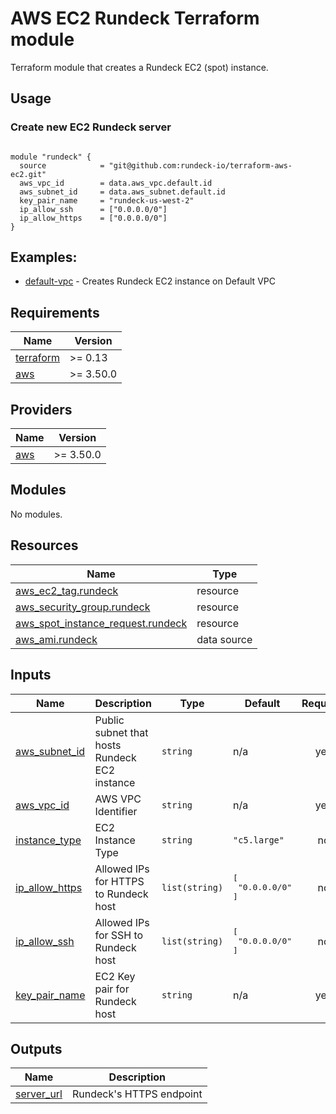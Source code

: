 <!-- BEGIN_TF_DOCS -->
# AWS EC2 Rundeck Terraform module

Terraform module that creates a Rundeck EC2 (spot) instance.

## Usage

### Create new EC2 Rundeck server

```hcl

module "rundeck" {
  source            = "git@github.com:rundeck-io/terraform-aws-ec2.git"
  aws_vpc_id        = data.aws_vpc.default.id
  aws_subnet_id     = data.aws_subnet.default.id
  key_pair_name     = "rundeck-us-west-2"
  ip_allow_ssh      = ["0.0.0.0/0"]
  ip_allow_https    = ["0.0.0.0/0"]
}

```

## Examples:

- [default-vpc](https://github.com/rundeck-io/terraform-aws-ec2/tree/master/examples/default-vpc) - Creates Rundeck EC2 instance on Default VPC

## Requirements

| Name | Version |
|------|---------|
| <a name="requirement_terraform"></a> [terraform](#requirement\_terraform) | >= 0.13 |
| <a name="requirement_aws"></a> [aws](#requirement\_aws) | >= 3.50.0 |

## Providers

| Name | Version |
|------|---------|
| <a name="provider_aws"></a> [aws](#provider\_aws) | >= 3.50.0 |

## Modules

No modules.

## Resources

| Name | Type |
|------|------|
| [aws_ec2_tag.rundeck](https://registry.terraform.io/providers/hashicorp/aws/latest/docs/resources/ec2_tag) | resource |
| [aws_security_group.rundeck](https://registry.terraform.io/providers/hashicorp/aws/latest/docs/resources/security_group) | resource |
| [aws_spot_instance_request.rundeck](https://registry.terraform.io/providers/hashicorp/aws/latest/docs/resources/spot_instance_request) | resource |
| [aws_ami.rundeck](https://registry.terraform.io/providers/hashicorp/aws/latest/docs/data-sources/ami) | data source |

## Inputs

| Name | Description | Type | Default | Required |
|------|-------------|------|---------|:--------:|
| <a name="input_aws_subnet_id"></a> [aws\_subnet\_id](#input\_aws\_subnet\_id) | Public subnet that hosts Rundeck EC2 instance | `string` | n/a | yes |
| <a name="input_aws_vpc_id"></a> [aws\_vpc\_id](#input\_aws\_vpc\_id) | AWS VPC Identifier | `string` | n/a | yes |
| <a name="input_instance_type"></a> [instance\_type](#input\_instance\_type) | EC2 Instance Type | `string` | `"c5.large"` | no |
| <a name="input_ip_allow_https"></a> [ip\_allow\_https](#input\_ip\_allow\_https) | Allowed IPs for HTTPS to Rundeck host | `list(string)` | <pre>[<br>  "0.0.0.0/0"<br>]</pre> | no |
| <a name="input_ip_allow_ssh"></a> [ip\_allow\_ssh](#input\_ip\_allow\_ssh) | Allowed IPs for SSH to Rundeck host | `list(string)` | <pre>[<br>  "0.0.0.0/0"<br>]</pre> | no |
| <a name="input_key_pair_name"></a> [key\_pair\_name](#input\_key\_pair\_name) | EC2 Key pair for Rundeck host | `string` | n/a | yes |

## Outputs

| Name | Description |
|------|-------------|
| <a name="output_server_url"></a> [server\_url](#output\_server\_url) | Rundeck's HTTPS endpoint |
<!-- END_TF_DOCS -->
